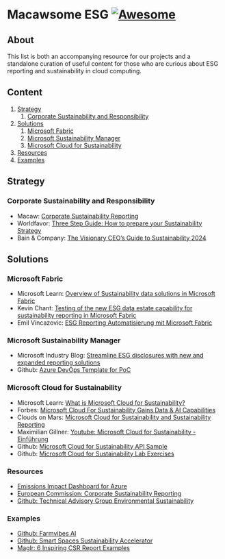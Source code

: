 # Macawsome ESG [![Awesome](https://awesome.re/badge-flat2.svg)](https://awesome.re)
## About
This list is both an accompanying resource for our projects and a standalone curation of useful content for those who are curious about ESG reporting and sustainability in cloud computing.

## Content
1. [Strategy](#strategy)
    1. [Corporate Sustainability and Responsibility](#csr)
2. [Solutions](#solutions)
    1. [Microsoft Fabric](#fabric)
    2. [Microsoft Sustainability Manager](#sustainabilitymanager)
    3. [Microsoft Cloud for Sustainability](#cloudforsustainability)
3. [Resources](#resources)
4. [Examples](#examples)


## Strategy <a name="strategy"></a>
### Corporate Sustainability and Responsibility <a name="csr"></a>
- Macaw: [Corporate Sustainability Reporting](https://www.macaw.net/eng/sustainability/)
- Worldfavor: [Three Step Guide: How to prepare your Sustainability Strategy](https://blog.worldfavor.com/how-to-prepare-your-sustainability-strategy-for-the-csrd-a-three-step-guide)
- Bain & Company: [The Visionary CEO’s Guide to Sustainability 2024](https://www.bain.com/insights/topics/ceo-sustainability-guide/?gad_source=1&gclid=Cj0KCQjw9Km3BhDjARIsAGUb4nxRtDKpMTvKGMsGEaB_7Hjs0QHxB-BzceBHwNfyzbcrvuDye4ULyqMaAkFDEALw_wcB)

## Solutions <a name="solutions"></a>
### Microsoft Fabric <a name="fabric"></a>
- Microsoft Learn: [Overview of Sustainability data solutions in Microsoft Fabric](https://learn.microsoft.com/en-us/industry/sustainability/sustainability-data-solutions-overview)
- Kevin Chant: [Testing of the new ESG data estate capability for sustainability reporting in Microsoft Fabric](https://www.kevinrchant.com/2024/04/18/testing-of-the-new-esg-data-estate-capability-for-sustainability-reporting-in-microsoft-fabric/)
- Emil Vincazovic: [ESG Reporting Automatisierung mit Microsoft Fabric](https://youtu.be/ktNyt7Hwa8s?si=weZdPdV3anZgwS2C)

### Microsoft Sustainability Manager <a name="sustainabilitymanager"></a>
- Microsoft Industry Blog: [Streamline ESG disclosures with new and expanded reporting solutions](https://www.microsoft.com/en-us/industry/blog/sustainability/2024/08/07/streamline-esg-disclosures-with-new-and-expanded-reporting-solutions/)
- Github: [Azure DevOps Template for PoC](https://github.com/microsoft/Microsoft-Sustainability-Manager-Project-Process-ADO-Template)

### Microsoft Cloud for Sustainability <a name="cloudforsustainability"></a>
- Microsoft Learn: [What is Microsoft Cloud for Sustainability?](https://learn.microsoft.com/en-us/industry/sustainability/overview)
- Forbes: [Microsoft Cloud For Sustainability Gains Data & AI Capabilities](https://www.forbes.com/sites/stevemcdowell/2024/02/13/microsoft-cloud-for-sustainability-gains-data--ai-capabilities/)
- Clouds on Mars: [Microsoft Cloud for Sustainability and Sustainability Reporting](https://cloudsonmars.com/sustainability-reporting-is-all-about-expertise-data-engineering-done-by-market-leaders-and-efficiency/)
- Maximilian Gillner: [Youtube: Microsoft Cloud for Sustainability - Einführung](https://youtu.be/C9mskR8KBgo?si=S2GOXdOBiqsVeAt7)
- Github: [Microsoft Cloud for Sustainability API Sample](https://github.com/Azure-Samples/microsoft-cloud-for-sustainability-api-sample)
- Github: [Microsoft Cloud for Sustainability Lab Exercises](https://microsoftlearning.github.io/IC-002T00-Microsoft-Cloud-for-Sustainability/)

### Resources <a name="resources"></a>
- [Emissions Impact Dashboard for Azure](https://appsource.microsoft.com/en-us/product/power-bi/coi-sustainability.emissions_impact_dashboard)
- [European Commission: Corporate Sustainability Reporting](https://finance.ec.europa.eu/capital-markets-union-and-financial-markets/company-reporting-and-auditing/company-reporting/corporate-sustainability-reporting_en)
- [Github: Technical Advisory Group Environmental Sustainability](https://github.com/cncf/tag-env-sustainability)

### Examples <a name="examples"></a>
- [Github: Farmvibes AI](https://github.com/microsoft/farmvibes-ai)
- [Github: Smart Spaces Sustainability Accelerator](https://github.com/MSUSAzureAccelerators/Smart-Spaces-Sustainability-Accelerator)
- [Maglr: 6 Inspiring CSR Report Examples](https://www.maglr.com/blog/6-inspiring-csr-report-examples-for-csrd-compliance)
